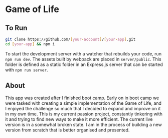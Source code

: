 # Game of Life

## To Run
```sh
git clone https://github.com/[your-account]/[your-app].git
cd [your-app] && npm i
```

To start the development server with a watcher that rebuilds your code, run `npm run dev`. The assets built by webpack are placed in `server/public`. This folder is defined as a static folder in an Express.js server that can be started with `npm run server`.

## About
This app was created after I finished boot camp. Early on in boot camp we were tasked with creating a simple implementation of the Game of Life, and I enjoyed the challenge so much that I decided to expand and improve on it in my own time. This is my current passion project, constantly tinkering with it and trying to find new ways to make it more efficient. The current live version is in a somewhat broken state. I am in the process of building a new version from scratch that is better organised and presented.
